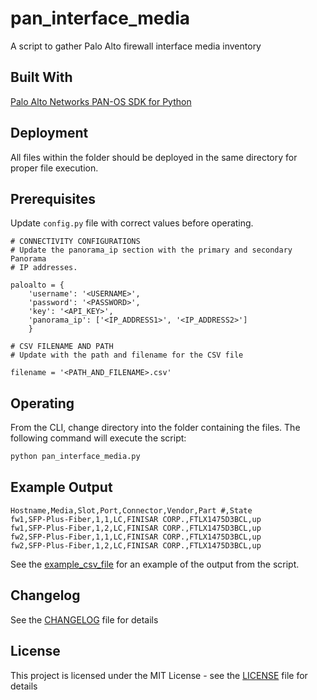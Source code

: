 # pan_interface_media
A script to gather Palo Alto firewall interface media inventory

## Built With
 
[Palo Alto Networks PAN-OS SDK for Python](https://github.com/PaloAltoNetworks/pan-os-python)

## Deployment

All files within the folder should be deployed in the same directory for proper file execution.

## Prerequisites

Update `config.py` file with correct values before operating.

```
# CONNECTIVITY CONFIGURATIONS
# Update the panorama_ip section with the primary and secondary Panorama 
# IP addresses.

paloalto = {
    'username': '<USERNAME>',
    'password': '<PASSWORD>',
    'key': '<API_KEY>',
    'panorama_ip': ['<IP_ADDRESS1>', '<IP_ADDRESS2>']
    }

# CSV FILENAME AND PATH
# Update with the path and filename for the CSV file

filename = '<PATH_AND_FILENAME>.csv'
```

## Operating

From the CLI, change directory into the folder containing the files.  The following command will execute the script:

```bash
python pan_interface_media.py
```

## Example Output

```
Hostname,Media,Slot,Port,Connector,Vendor,Part #,State
fw1,SFP-Plus-Fiber,1,1,LC,FINISAR CORP.,FTLX1475D3BCL,up
fw1,SFP-Plus-Fiber,1,2,LC,FINISAR CORP.,FTLX1475D3BCL,up
fw2,SFP-Plus-Fiber,1,1,LC,FINISAR CORP.,FTLX1475D3BCL,up
fw2,SFP-Plus-Fiber,1,2,LC,FINISAR CORP.,FTLX1475D3BCL,up
```

See the [example_csv_file](example_palo_interface_media.csv) for an example of the output from the script.

## Changelog

See the [CHANGELOG](CHANGELOG) file for details

## License

This project is licensed under the MIT License - see the [LICENSE](LICENSE) file for details

